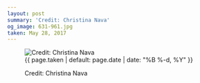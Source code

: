 ```yaml
---
layout: post
summary: 'Credit: Christina Nava'
og_image: 631-961.jpg
taken: May 28, 2017
---
```


<figure class="post" data-src="{{ site.assets_url }}/{{ page.og_image }}" data-sub-html='#caption-{{ page.id | remove_first: "/" }}'>
<img alt="Credit: Christina Nava" sizes="(min-width: 700px) 50vw, calc(100vw - 2rem)" src="{{ site.assets_url }}/631-480.jpg" srcset="{{ site.assets_url }}/631-240.jpg 240w, {{ site.assets_url }}/631-480.jpg 480w, {{ site.assets_url }}/631-721.jpg 721w, {{ site.assets_url }}/631-961.jpg 961w"/>
<figcaption id='caption-{{ page.id | remove_first: "/" }}'>
<time>{{ page.taken | default: page.date | date: "%B %-d, %Y" }}</time>
<p>Credit: Christina Nava</p>
</figcaption>
</figure>

